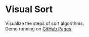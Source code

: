 # Visual Sort

Visualize the steps of sort algorithms.  
Demo running on [GitHub Pages](https://sfjt.github.io/visualsort/).

